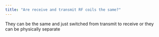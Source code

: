 ```yaml
---
title: "Are receive and transmit RF coils the same?"
---
```

They can be the same and just switched from transmit to receive or they can be physically separate

